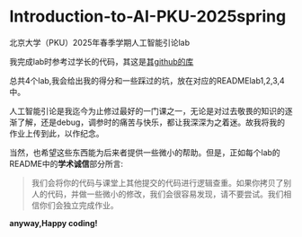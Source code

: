 # Introduction-to-AI-PKU-2025spring
北京大学（PKU）2025年春季学期人工智能引论lab

我完成lab时参考过学长的代码，其这是[其github的库](https://github.com/Minechuan/AIIntroLabs)

总共4个lab,我会给出我的得分和一些踩过的坑，放在对应的READMElab1,2,3,4中。

人工智能引论是我迄今为止修过最好的一门课之一，无论是对过去敬畏的知识的逐渐了解，还是debug，调参时的痛苦与快乐，都让我深深为之着迷。故我将我的作业上传到此，以作纪念。

当然，也希望这些东西能为后来者提供一些微小的帮助。但是，正如每个lab的README中的**学术诚信**部分所言:

> 我们会将你的代码与课堂上其他提交的代码进行逻辑查重。如果你拷贝了别人的代码，并做一些微小的修改，我们会很容易发现，请不要尝试。我们相信你们会独立完成作业。

**anyway,Happy coding!**

